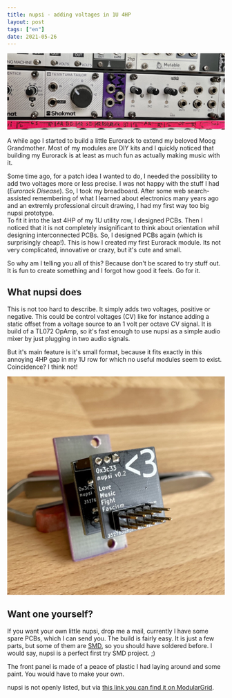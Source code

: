 ```yaml
---
title: nupsi - adding voltages in 1U 4HP
layout: post
tags: ["en"]
date: 2021-05-26
---
```

<img src="/files/images/blog/nupsi_row.jpeg" class="img-responsive" alt="Row of 1U Eurorack modules including nupsi">

A while ago I started to build a little Eurorack to extend my beloved Moog Grandmother. Most of my modules are DIY kits and I quickly noticed that building my Eurorack is at least as much fun as actually making music with it.

Some time ago, for a patch idea I wanted to do, I needed the possibility to add two voltages more or less precise. I was not happy with the stuff I had (*Eurorack Disease*). So, I took my breadboard. After some web search-assisted remembering of what I learned about electronics many years ago and an extremly professional circuit drawing, I had my first way too big nupsi prototype.<br>
To fit it into the last 4HP of my 1U utility row, I designed PCBs. Then I noticed that it is not completely insignificant to think about orientation whil designing interconnected PCBs. So, I designed PCBs again (which is surprisingly cheap!). This is how I created my first Eurorack module. Its not very complicated, innovative or crazy, but it's cute and small.

So why am I telling you all of this? Because don't be scared to try stuff out. It is fun to create something and I forgot how good it feels. Go for it.

## What nupsi does

This is not too hard to describe. It simply adds two voltages, positive or negative. This could be control voltages (CV) like for instance adding a static offset from a voltage source to an 1 volt per octave CV signal. It is build of a TL072 OpAmp, so it's fast enough to use nupsi as a simple audio mixer by just plugging in two audio signals.

But it's main feature is it's small format, because it fits exactly in this annoying 4HP gap in my 1U row for which no useful modules seem to exist. Coincidence? I think not!

<img src="/files/images/blog/nupsi_back.jpeg" class="img-responsive" alt="Back side fo the nupsi module">


## Want one yourself?

If you want your own little nupsi, drop me a mail, currently I have some spare PCBs, which I can send you. The build is fairly easy. It is just a few parts, but some of them are [SMD](https://en.wikipedia.org/wiki/Surface-mount_technology), so you should have soldered before. I would say, nupsi is a perfect first try SMD project. ;)

The front panel is made of a peace of plastic I had laying around and some paint. You would have to make your own.

nupsi is not openly listed, but via [this link you can find it on ModularGrid](https://www.modulargrid.net/e/other-unknown-nupsi).